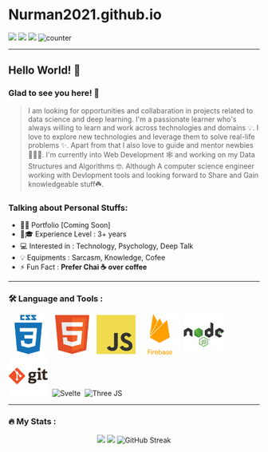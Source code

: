 # Nurman2021.github.io
[<img src = "https://img.shields.io/badge/instagram-%23E4405F.svg?&style=for-the-badge&logo=instagram&logoColor=white">](https://www.instagram.com/zero_nr23)
[<img src = "https://img.shields.io/badge/telegram-%233498DB.svg?&style=for-the-badge&logo=telegram&logoColor=white">](https://t.me/Nurman20/)
[<img src = "https://img.shields.io/badge/facebook-%231877F2.svg?&style=for-the-badge&logo=facebook&logoColor=white">](https://www.facebook.com/nurman.awaluddin.39)
![counter](https://komarev.com/ghpvc/?username=Nurman2021&style=flat-square)


---


## Hello World! 👋

### Glad to see you here! 🤩 &nbsp;

> I am looking for opportunities and collabaration in projects related to data science and deep learning. I'm a passionate learner who's always willing to learn and work across technologies and domains 💡. I love to explore new technologies and leverage them to solve real-life problems ✨. Apart from that I also love to guide and mentor newbies 👨🏻‍💻. I'm currently into Web Development 🕸️ and working on my Data Structures and Algorithms 🤓. Although A computer science engineer working with Devlopment tools and looking forward to Share and Gain knowledgeable stuff☘️.

### Talking about Personal Stuffs:

- 👨‍💻 Portfolio [Coming Soon]
- 👨🎓 Experience Level : 3+ years
- 💻 Interested in : Technology, Psychology, Deep Talk
- 💡 Equipments : Sarcasm, Knowledge, Cofee
- ⚡ Fun Fact : **Prefer Chai ☕ over coffee**


---

### 🛠️ Language and Tools :
<div>
  <img src="https://github.com/devicons/devicon/blob/master/icons/css3/css3-plain-wordmark.svg"  title="CSS3" alt="CSS" width="80" height="80"/>&nbsp;
  <img src="https://github.com/devicons/devicon/blob/master/icons/html5/html5-original.svg" title="HTML5" alt="HTML" width="80" height="80"/>&nbsp;
  <img src="https://github.com/devicons/devicon/blob/master/icons/javascript/javascript-original.svg" title="JavaScript" alt="JavaScript" width="80" height="80"/>&nbsp;
  <img src="https://github.com/devicons/devicon/blob/master/icons/firebase/firebase-plain-wordmark.svg" title="Firebase" alt="Firebase" width="80" height="80"/>&nbsp;
  <img src="https://github.com/devicons/devicon/blob/master/icons/nodejs/nodejs-original-wordmark.svg" title="NodeJS" alt="NodeJS" width="80" height="80"/>&nbsp;
  <img src="https://github.com/devicons/devicon/blob/master/icons/git/git-original-wordmark.svg" title="Git" alt="Git" width="80" height="80"/>&nbsp; 
  <img src="https://cdn.jsdelivr.net/gh/devicons/devicon@latest/icons/svelte/svelte-original.svg" title="Svelte" alt="Svelte" width="80" height="80" />&nbsp; 
  <img src="https://cdn.jsdelivr.net/gh/devicons/devicon@latest/icons/threejs/threejs-original-wordmark.svg" title="Three JS" alt="Three JS" width="80" height="80" />   
</div>


---

### :fire: My Stats :
<p align="center">
  <img height="180em" src="https://github-readme-stats-eight-theta.vercel.app/api?username=Nurman2021&show_icons=true&theme=highcontrast&include_all_commits=true&count_private=true" />
  <img height="180em" src="https://github-readme-stats-eight-theta.vercel.app/api/top-langs/?username=Nurman2021&layout=compact&exclude_lang=java+r&theme=highcontrast" />
<img height="180em" src="https://streak-stats.demolab.com?user=Nurman2021&theme=highcontrast" alt="GitHub Streak" />
</p>

